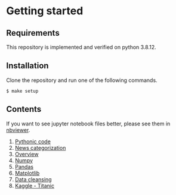 # Getting started

## Requirements

This repository is implemented and verified on python 3.8.12.

## Installation

Clone the repository and run one of the following commands.

```shell
$ make setup
```

## Contents

If you want to see jupyter notebook files better, please see them in [nbviewer](https://nbviewer.org/github/dongminlee94/Python-for-ML).

1. [Pythonic code]()
2. [News categorization]()
3. [Overview]()
4. [Numpy]()
5. [Pandas]()
6. [Matplotlib]()
7. [Data cleansing]()
8. [Kaggle - Titanic]()